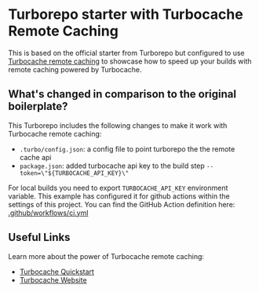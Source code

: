 # Turborepo starter with Turbocache Remote Caching

This is based on the official starter from Turborepo but configured to use [Turbocache remote caching](https://www.turbocache.dev/) to showcase how to speed up your builds with remote caching powered by Turbocache.

## What's changed in comparison to the original boilerplate?

This Turborepo includes the following changes to make it work with
Turbocache remote caching:

- `.turbo/config.json`: a config file to point turborepo the the remote cache api
- `package.json`: added turbocache api key to the build step `--token=\"${TURBOCACHE_API_KEY}\"`

For local builds you need to export `TURBOCACHE_API_KEY` environment variable. This example has configured it for github actions within the settings of this project. You can find the GitHub Action
definition here: [.github/workflows/ci.yml](./.github/workflows/ci.yml)

## Useful Links

Learn more about the power of Turbocache remote caching:

- [Turbocache Quickstart](https://www.turbocache.dev/docs/turborepo/quickstart)
- [Turbocache Website](https://www.turbocache.dev/)
